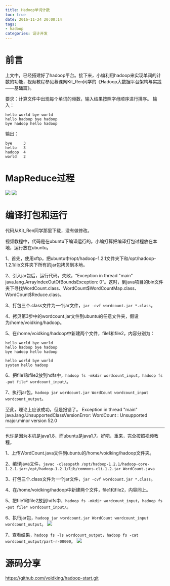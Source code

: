 ```yaml
---
title: Hadoop单词计数
toc: true
date: 2016-11-24 20:00:14
tags:
- hadoop
categories: 设计开发
---
```

# 前言
上文中，已经搭建好了hadoop平台。接下来，小编利用hadoop来实现单词的计数的功能，视频教程参见慕课网Kit_Ren同学的《Hadoop大数据平台架构与实践——基础篇》。

要求：计算文件中出现每个单词的频数，输入结果按照字母顺序进行排序。
输入：
```
hello world bye world
hello hadoop bye hadoop
bye hadoop hello hadoop
```
输出：
```
bye     3
hello   3
hadoop  4
world   2
```

<!--more-->

# MapReduce过程
![](http://7oxjrx.com1.z0.glb.clouddn.com//imgs/hadoop-wordcount/map.jpg)
![](http://7oxjrx.com1.z0.glb.clouddn.com//imgs/hadoop-wordcount/reduce.jpg)

# 编译打包和运行
代码从Kit_Ren同学那里下载，没有做修改。

视频教程中，代码是在ubuntu下编译运行的。小编打算把编译打包过程放在本地，运行放在ubuntu。

1、首先，使用xftp，把ubuntu中/opt/hadoop-1.2.1文件夹下和/opt/hadoop-1.2.1/lib文件夹下所有的jar包拷贝到本地。

2、引入jar包后，运行代码，失败，“Exception in thread "main" java.lang.ArrayIndexOutOfBoundsException: 0”。这时，到java项目的bin文件夹下寻找WordCount.class、WordCount\$WordCountMap.class、WordCount$Reduce.class。

3、打包三个.class文件为一个jar文件，`jar -cvf wordcount.jar *.class`。

4、拷贝第3步中的wordcount.jar文件到ubuntu的任意文件夹，假设为/home/voidking/hadoop。

5、在/home/voidking/hadoop中新建两个文件，file1和file2，内容分别为：
```
hello world bye world
hello hadoop bye hadoop
bye hadoop hello hadoop
```

```
hello world bye world
system hello hadoop
```

6、把file1和file2放到hdfs中，`hadoop fs -mkdir wordcount_input`，`hadoop fs -put file* wordcount_input/`。

7、执行jar包，`hadoop jar wordcount.jar WordCount wordcount_input wordcount_output`。

至此，理论上应该成功，但是报错了。
Exception in thread "main" java.lang.UnsupportedClassVersionError: WordCount : Unsupported major.minor version 52.0

------

也许是因为本机是java1.8，而ubuntu是java1.7。好吧，重来，完全按照视频教程。

1、上传WordCount.java文件到ubuntu的/home/voidking/hadoop文件夹。

2、编译java文件，`javac -classpath /opt/hadoop-1.2.1/hadoop-core-1.2.1.jar:/opt/hadoop-1.2.1/lib/commons-cli-1.2.jar WordCount.java`

3、打包三个.class文件为一个jar文件，`jar -cvf wordcount.jar *.class`。

4、在/home/voidking/hadoop中新建两个文件，file1和file2，内容同上。

5、把file1和file2放到hdfs中，`hadoop fs -mkdir wordcount_input`，`hadoop fs -put file* wordcount_input/`。

6、执行jar包，`hadoop jar wordcount.jar WordCount wordcount_input wordcount_output`。
![](http://7oxjrx.com1.z0.glb.clouddn.com//imgs/hadoop-wordcount/execute.jpg)

7、查看结果，`hadoop fs -ls wordcount_output`，`hadoop fs -cat wordcount_output/part-r-00000`。
![](http://7oxjrx.com1.z0.glb.clouddn.com//imgs/hadoop-wordcount/result.jpg)

# 源码分享
https://github.com/voidking/hadoop-start.git


